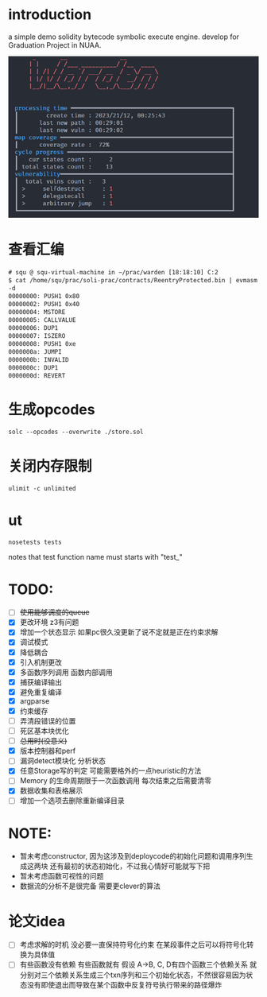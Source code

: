 # introduction
a simple demo solidity bytecode symbolic execute engine.
develop for Graduation Project in NUAA.

![](./assets/effect.png)
# 查看汇编
```shell
# squ @ squ-virtual-machine in ~/prac/warden [18:18:10] C:2
$ cat /home/squ/prac/soli-prac/contracts/ReentryProtected.bin | evmasm -d
00000000: PUSH1 0x80
00000002: PUSH1 0x40
00000004: MSTORE
00000005: CALLVALUE
00000006: DUP1
00000007: ISZERO
00000008: PUSH1 0xe
0000000a: JUMPI
0000000b: INVALID
0000000c: DUP1
0000000d: REVERT
```
# 生成opcodes
```shell
solc --opcodes --overwrite ./store.sol
```

# 关闭内存限制
```shell
ulimit -c unlimited
```

# ut
```shell
nosetests tests
```
notes that test function name must starts with "test_"

# TODO:
- [ ] ~~使用能够调度的queue~~
- [x] 更改环境 z3有问题
- [x] 增加一个状态显示 如果pc很久没更新了说不定就是正在约束求解
- [x] 调试模式
- [x] 降低耦合
- [x] 引入机制更改
- [x] 多函数序列调用 函数内部调用
- [x] 捕获编译输出
- [x] 避免重复编译
- [x] argparse
- [x] 约束缓存
- [ ] 弄清段错误的位置
- [ ] 死区基本块优化
- [ ] ~~总用时(没意义)~~
- [x] 版本控制器和perf
- [ ] 漏洞detect模块化 分析状态
- [x] 任意Storage写的判定 可能需要格外的一点heuristic的方法
- [ ] Memory 的生命周期限于一次函数调用 每次结束之后需要清零
- [x] 数据收集和表格展示
- [ ] 增加一个选项去删除重新编译目录

# NOTE:
- 暂未考虑constructor, 因为这涉及到deploycode的初始化问题和调用序列生成这两块 还有最初的状态初始化，不过我心情好可能就写下把
- 暂未考虑函数可视性的问题
- 数据流的分析不是很完备 需要更clever的算法

# 论文idea
- [ ] 考虑求解的时机 没必要一直保持符号化约束 在某段事件之后可以将符号化转换为具体值
- [ ] 有些函数没有依赖 有些函数就有 假设 A->B, C, D有四个函数三个依赖关系 就分别对三个依赖关系生成三个txn序列和三个初始化状态，不然很容易因为状态没有即使退出而导致在某个函数中反复符号执行带来的路径爆炸